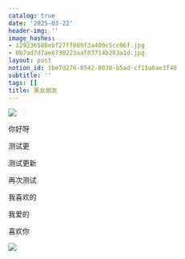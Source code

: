 ```yaml
---
catalog: true
date: '2025-03-22'
header-img: ''
image_hashes:
- 129236588ebf27ff009f3a400c5cc06f.jpg
- 0b7ad7d7ae6730223aaf83714b283a1d.jpg
layout: post
notion_id: 1be7d276-8542-8038-b5ad-cf11a6ae3f40
subtitle: ''
tags: []
title: 美女朋友
---
```


![](https://ajiao.eu.org/img/in-post/129236588ebf27ff009f3a400c5cc06f.jpg)


你好呀


测试更


测试更新


再次测试


我喜欢的


我爱的


喜欢你


![](https://ajiao.eu.org/img/in-post/0b7ad7d7ae6730223aaf83714b283a1d.jpg)
